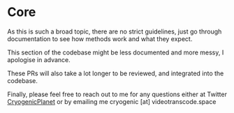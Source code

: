 # Core

As this is such a broad topic, there are no strict guidelines, just go through documentation to see how methods work and what they expect.

This section of the codebase might be less documented and more messy, I apologise in advance.

These PRs will also take a lot longer to be reviewed, and integrated into the codebase.

Finally, please feel free to reach out to me for any questions either at Twitter [CryogenicPlanet](https://twitter.com/CryogenicPlanet) or by emailing me cryogenic [at] videotranscode.space
